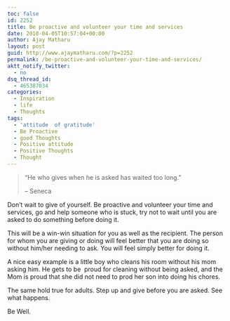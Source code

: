 ```yaml
---
toc: false
id: 2252
title: Be proactive and volunteer your time and services
date: 2010-04-05T10:57:04+00:00
author: Ajay Matharu
layout: post
guid: http://www.ajaymatharu.com/?p=2252
permalink: /be-proactive-and-volunteer-your-time-and-services/
aktt_notify_twitter:
  - no
dsq_thread_id:
  - 465387034
categories:
  - Inspiration
  - life
  - Thoughts
tags:
  - 'attitude  of gratitude'
  - Be Proactive
  - good Thoughts
  - Positive attitude
  - Positive Thoughts
  - Thought
---
```

> &#8220;He who gives when he is asked has waited too long.&#8221;
> 
> &#8211; Seneca

Don&#8217;t wait to give of yourself. Be proactive and volunteer your time and services, go and help someone who is stuck, try not to wait until you are asked to do something before doing it.

This will be a win-win situation for you as well as the recipient. The person for whom you are giving or doing will feel better that you are doing so without him/her needing to ask. You will feel simply better for doing it.

A nice easy example is a little boy who cleans his room without his mom asking him. He gets to be  proud for cleaning without being asked, and the Mom is proud that she did not need to prod her son into doing his chores.
  
The same hold true for adults. Step up and give before you are asked. See what happens.

Be Well.
